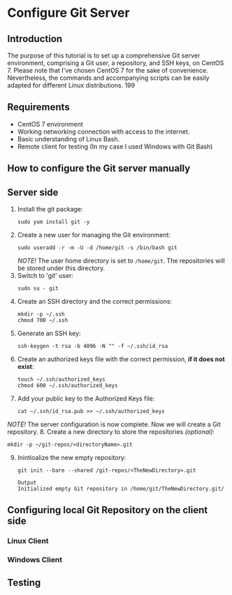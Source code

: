# Configure Git Server
## Introduction 
The purpose of this tutorial is to set up a comprehensive Git server environment, comprising a Git user, a repository, and SSH keys, on CentOS 7. Please note that I've chosen CentOS 7 for the sake of convenience. Nevertheless, the commands and accompanying scripts can be easily adapted for different Linux distributions.
199
## Requirements
- CentOS 7 environment
- Working networking connection with access to the internet.
- Basic understanding of Linux Bash.
- Remote client for testing (In my case I used Windows with Git Bash)

## How to configure the Git server manually
## Server side
1. Install the git package:
   ```
   sudo yum install git -y
   ```
2. Create a new user for managing the Git environment:
   ```
   sudo useradd -r -m -U -d /home/git -s /bin/bash git
   ```
   *NOTE!* The user home directory is set to ```/home/git```. The repositories will be stored under this directory.
3. Switch to 'git' user:
   ```
   sudo su - git
   ```
4. Create an SSH directory and the correct permissions:
   ```
   mkdir -p ~/.ssh
   chmod 700 ~/.ssh
   ```
5. Generate an SSH key:
   ```
   ssh-keygen -t rsa -b 4096 -N "" -f ~/.ssh/id_rsa
   ```
6. Create an authorized keys file with the correct permission, **if it does not exist**:
   ```
   touch ~/.ssh/authorized_keys
   chmod 600 ~/.ssh/authorized_keys
   ```
7. Add your public key to the Authorized Keys file:
   ```
   cat ~/.ssh/id_rsa.pub >> ~/.ssh/authorized_keys
   ```
*NOTE!* The server configuration is now complete. Now we will create a Git repository.
8. Create a new directory to store the repositories *(optional)*:
   ```
   mkdir -p ~/git-repos/<directoryName>.git
   ```
9. Inintioalize the new empty repository:
   ```
   git init --bare --shared /git-repos/<TheNewDirectory>.git
   ```
   ```
   Output
   Initialized empty Git repository in /home/git/TheNewDirectory.git/
   ```

## Configuring local Git Repository on the client side


### Linux Client


### Windows Client


## Testing

